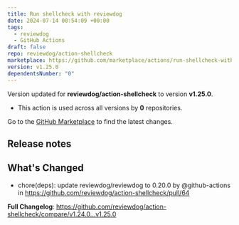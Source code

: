 ```yaml
---
title: Run shellcheck with reviewdog
date: 2024-07-14 00:54:09 +00:00
tags:
  - reviewdog
  - GitHub Actions
draft: false
repo: reviewdog/action-shellcheck
marketplace: https://github.com/marketplace/actions/run-shellcheck-with-reviewdog
version: v1.25.0
dependentsNumber: "0"
---
```



Version updated for **reviewdog/action-shellcheck** to version **v1.25.0**.
- This action is used across all versions by **0** repositories.

Go to the [GitHub Marketplace](https://github.com/marketplace/actions/run-shellcheck-with-reviewdog) to find the latest changes.

## Release notes

## What's Changed
* chore(deps): update reviewdog/reviewdog to 0.20.0 by @github-actions in https://github.com/reviewdog/action-shellcheck/pull/64


**Full Changelog**: https://github.com/reviewdog/action-shellcheck/compare/v1.24.0...v1.25.0
